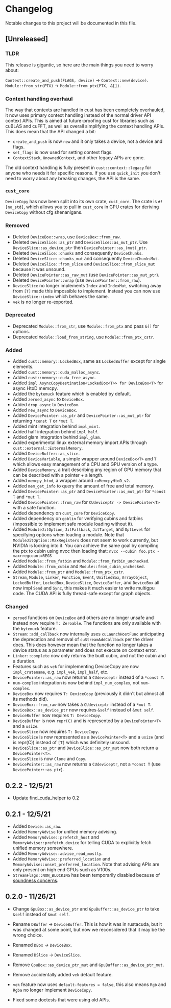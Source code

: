 # Changelog

Notable changes to this project will be documented in this file.

## [Unreleased]

### TLDR

This release is gigantic, so here are the main things you need to worry about:

`Context::create_and_push(FLAGS, device)` -> `Context::new(device)`.  
`Module::from_str(PTX)` -> `Module::from_ptx(PTX, &[])`.

### Context handling overhaul

The way that contexts are handled in cust has been completely overhauled, it now
uses primary context handling instead of the normal driver API context APIs. This 
is aimed at future-proofing cust for libraries such as cuBLAS and cuFFT, as well as
overall simplifying the context handling APIs. This does mean that the API changed a bit:
- `create_and_push` is now `new` and it only takes a device, not a device and flags.
- `set_flags` is now used for setting context flags.
- `ContextStack`, `UnownedContext`, and other legacy APIs are gone.

The old context handling is fully present in `cust::context::legacy` for anyone who needs it for specific reasons. If you use `quick_init` you don't need to worry about
any breaking changes, the API is the same.

### `cust_core`

`DeviceCopy` has now been split into its own crate, `cust_core`. The crate is `#![no_std]`, which allows you to
pull in `cust_core` in GPU crates for deriving `DeviceCopy` without cfg shenanigans.

### Removed

- Deleted `DeviceBox::wrap`, use `DeviceBox::from_raw`.
- Deleted `DeviceSlice::as_ptr` and `DeviceSlice::as_mut_ptr`. Use `DeviceSlice::as_device_ptr` then `DevicePointer::as_(mut)_ptr`.
- Deleted `DeviceSlice::chunks` and consequently `DeviceChunks`.
- Deleted `DeviceSlice::chunks_mut` and consequently `DeviceChunksMut`.
- Deleted `DeviceSlice::from_slice` and `DeviceSlice::from_slice_mut` because it was unsound.
- Deleted `DevicePointer::as_raw_mut` (use `DevicePointer::as_mut_ptr`).
- Deleted `DevicePointer::wrap` (use `DevicePointer::from_raw`).
- `DeviceSlice` no longer implements `Index` and `IndexMut`, switching away from `[T]` made this impossible to implement.
Instead you can now use `DeviceSlice::index` which behaves the same.
- `vek` is no longer re-exported.

### Deprecated

- Deprecated `Module::from_str`, use `Module::from_ptx` and pass `&[]` for options.
- Deprecated `Module::load_from_string`, use `Module::from_ptx_cstr`.

### Added 

- Added `cust::memory::LockedBox`, same as `LockedBuffer` except for single elements.
- Added `cust::memory::cuda_malloc_async`.
- Added `cust::memory::cuda_free_async`.
- Added `impl AsyncCopyDestination<LockedBox<T>> for DeviceBox<T>` for async HtoD memcpy.
- Added the `bytemuck` feature which is enabled by default.
- Added `zeroed_async` to `DeviceBox`.
- Added `drop_async` to `DeviceBox`.
- Added `new_async` to `DeviceBox`.
- Added `DevicePointer::as_ptr` and `DevicePointer::as_mut_ptr` for returning `*const T` or `*mut T`.
- Added mint integration behind `impl_mint`.
- Added half integration behind `impl_half`.
- Added glam integration behind `impl_glam`.
- Added experimental linux external memory import APIs through `cust::external::ExternalMemory`.
- Added `DeviceBuffer::as_slice`.
- Added `DeviceVariable`, a simple wrapper around `DeviceBox<T>` and `T` which allows easy management of a CPU and GPU version of a type.
- Added `DeviceMemory`, a trait describing any region of GPU memory that can be described with a pointer + a length.
- Added `memcpy_htod`, a wrapper around `cuMemcpyHtoD_v2`.
- Added `mem_get_info` to query the amount of free and total memory.
- Added `DevicePointer::as_ptr` and `DevicePointer::as_mut_ptr` for `*const T` and `*mut T`.
- Added `DevicePointer::from_raw` for `CUdeviceptr -> DevicePointer<T>` with a safe function.
- Added dependency on `cust_core` for `DeviceCopy`.
- Added dependency on `goblin` for verifying cubins and fatbins (impossible to implement safe module loading without it).
- Added `ModuleJitOption`, `JitFallback`, `JitTarget`, and `OptLevel` for specifying options when loading a module. Note that
`ModuleJitOption::MaxRegisters` does not seem to work currently, but NVIDIA is looking into it.
You can achieve the same goal by compiling the ptx to cubin using nvcc then loading that: `nvcc --cubin foo.ptx -maxrregcount=REGS`
- Added `Module::from_fatbin` and `Module::from_fatbin_unchecked`.
- Added `Module::from_cubin` and `Module::from_cubin_unchecked`.
- Added `Module::from_ptr` and `Module::from_ptx_cstr`.
- `Stream`, `Module`, `Linker`, `Function`, `Event`, `UnifiedBox`, `ArrayObject`, `LockedBuffer`, `LockedBox`, `DeviceSlice`, `DeviceBuffer`, and `DeviceBox` all now impl `Send` and `Sync`, this makes
it much easier to write multigpu code. The CUDA API is fully thread-safe except for graph objects.

### Changed 

- `zeroed` functions on `DeviceBox` and others are no longer unsafe and instead now require `T: Zeroable`. The functions are only available with the `bytemuck` feature.
- `Stream::add_callback` now internally uses `cuLaunchHostFunc` anticipating the deprecation and removal of `cuStreamAddCallback` per the driver docs. This does however mean that the function no longer takes a device status as a parameter and does not execute on context error.
- `Linker::complete` now only returns the built cubin, and not the cubin and a duration.
- Features such as `vek` for implementing DeviceCopy are now `impl_cratename`, e.g. `impl_vek`, `impl_half`, etc.
- `DevicePointer::as_raw` now returns a `CUdeviceptr` instead of a `*const T`.
- `num-complex` integration is now behind `impl_num_complex`, not `num-complex`.
- `DeviceBox` now requires `T: DeviceCopy` (previously it didn't but almost all its methods did).
- `DeviceBox::from_raw` now takes a `CUdeviceptr` instead of a `*mut T`.
- `DeviceBox::as_device_ptr` now requires `&self` instead of `&mut self`.
- `DeviceBuffer` now requires `T: DeviceCopy`.
- `DeviceBuffer` is now `repr(C)` and is represented by a `DevicePointer<T>` and a `usize`.
- `DeviceSlice` now requires `T: DeviceCopy`.
- `DeviceSlice` is now represented as a `DevicePointer<T>` and a `usize` (and is repr(C)) instead of `[T]` which was definitely unsound.
- `DeviceSlice::as_ptr` and `DeviceSlice::as_ptr_mut` now both return a `DevicePointer<T>`.
- `DeviceSlice` is now `Clone` and `Copy`.
- `DevicePointer::as_raw` now returns a `CUdeviceptr`, not a `*const T` (use `DevicePointer::as_ptr`).

## 0.2.2 - 12/5/21

- Update find_cuda_helper to 0.2

## 0.2.1 - 12/5/21

- Added `Device::as_raw`.
- Added `MemoryAdvise` for unified memory advising.
- Added `MemoryAdvise::prefetch_host` and `MemoryAdvise::prefetch_device` for telling CUDA to explicitly fetch unified memory somewhere.
- Added `MemoryAdvise::advise_read_mostly`.
- Added `MemoryAdvise::preferred_location` and `MemoryAdvise::unset_preferred_location`.
Note that advising APIs are only present on high end GPUs such as V100s.
- `StreamFlags::NON_BLOCKING` has been temporarily disabled because of [soundness concerns](https://github.com/Rust-GPU/Rust-CUDA/issues/15).

## 0.2.0 - 11/26/21

- Change `GpuBox::as_device_ptr` and `GpuBuffer::as_device_ptr` to take `&self` instead of `&mut self`.
- Rename `DBuffer` -> `DeviceBuffer`. This is how it was in rustacuda, but it was changed
at some point, but now we reconsidered that it may be the wrong choice.
- Renamed `DBox` -> `DeviceBox`.
- Renamed `DSlice` -> `DeviceSlice`.

- Remove `GpuBox::as_device_ptr_mut` and `GpuBuffer::as_device_ptr_mut`.
- Remove accidentally added `vek` default feature.
- `vek` feature now uses `default-features = false`, this also means `Rgb` and `Rgba` no longer implement `DeviceCopy`.

- Fixed some doctests that were using old APIs.
